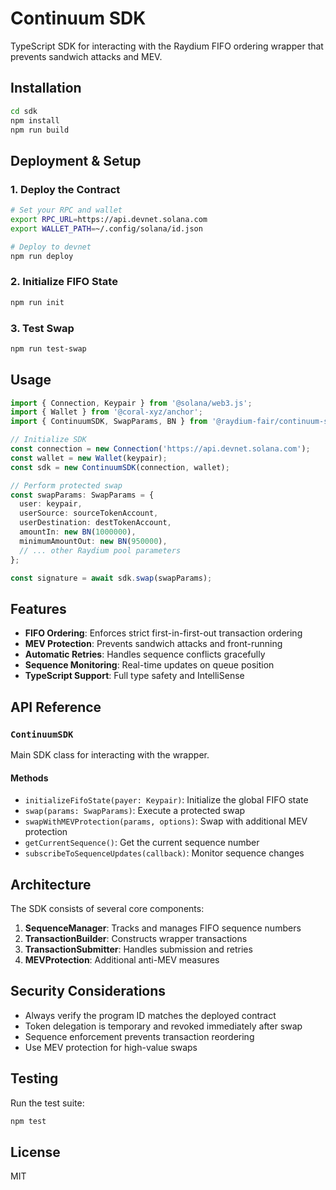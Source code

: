 # Continuum SDK

TypeScript SDK for interacting with the Raydium FIFO ordering wrapper that prevents sandwich attacks and MEV.

## Installation

```bash
cd sdk
npm install
npm run build
```

## Deployment & Setup

### 1. Deploy the Contract

```bash
# Set your RPC and wallet
export RPC_URL=https://api.devnet.solana.com
export WALLET_PATH=~/.config/solana/id.json

# Deploy to devnet
npm run deploy
```

### 2. Initialize FIFO State

```bash
npm run init
```

### 3. Test Swap

```bash
npm run test-swap
```

## Usage

```typescript
import { Connection, Keypair } from '@solana/web3.js';
import { Wallet } from '@coral-xyz/anchor';
import { ContinuumSDK, SwapParams, BN } from '@raydium-fair/continuum-sdk';

// Initialize SDK
const connection = new Connection('https://api.devnet.solana.com');
const wallet = new Wallet(keypair);
const sdk = new ContinuumSDK(connection, wallet);

// Perform protected swap
const swapParams: SwapParams = {
  user: keypair,
  userSource: sourceTokenAccount,
  userDestination: destTokenAccount,
  amountIn: new BN(1000000),
  minimumAmountOut: new BN(950000),
  // ... other Raydium pool parameters
};

const signature = await sdk.swap(swapParams);
```

## Features

- **FIFO Ordering**: Enforces strict first-in-first-out transaction ordering
- **MEV Protection**: Prevents sandwich attacks and front-running
- **Automatic Retries**: Handles sequence conflicts gracefully
- **Sequence Monitoring**: Real-time updates on queue position
- **TypeScript Support**: Full type safety and IntelliSense

## API Reference

### `ContinuumSDK`

Main SDK class for interacting with the wrapper.

#### Methods

- `initializeFifoState(payer: Keypair)`: Initialize the global FIFO state
- `swap(params: SwapParams)`: Execute a protected swap
- `swapWithMEVProtection(params, options)`: Swap with additional MEV protection
- `getCurrentSequence()`: Get the current sequence number
- `subscribeToSequenceUpdates(callback)`: Monitor sequence changes

## Architecture

The SDK consists of several core components:

1. **SequenceManager**: Tracks and manages FIFO sequence numbers
2. **TransactionBuilder**: Constructs wrapper transactions
3. **TransactionSubmitter**: Handles submission and retries
4. **MEVProtection**: Additional anti-MEV measures

## Security Considerations

- Always verify the program ID matches the deployed contract
- Token delegation is temporary and revoked immediately after swap
- Sequence enforcement prevents transaction reordering
- Use MEV protection for high-value swaps

## Testing

Run the test suite:

```bash
npm test
```

## License

MIT